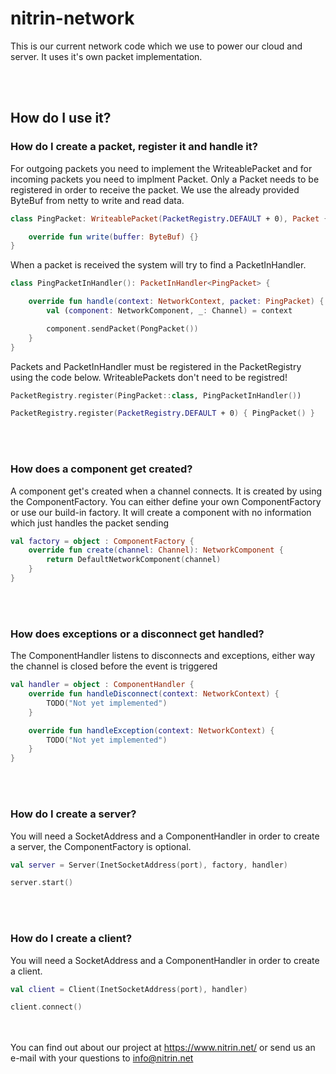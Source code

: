 # nitrin-network

This is our current network code which we use to power our cloud and server. It uses it's own packet implementation.

<br><br>
## How do I use it?
### How do I create a packet, register it and handle it?

For outgoing packets you need to implement the WriteablePacket and for incoming packets you need to implment Packet. Only a Packet needs to be registered in order to receive the packet.
We use the already provided ByteBuf from netty to write and read data.

```kotlin
class PingPacket: WriteablePacket(PacketRegistry.DEFAULT + 0), Packet {

    override fun write(buffer: ByteBuf) {}
}
```

When a packet is received the system will try to find a PacketInHandler.

```kotlin
class PingPacketInHandler(): PacketInHandler<PingPacket> {

    override fun handle(context: NetworkContext, packet: PingPacket) {
        val (component: NetworkComponent, _: Channel) = context

        component.sendPacket(PongPacket())
    }
}
```

Packets and PacketInHandler must be registered in the PacketRegistry using the code below. WriteablePackets don't need to be registred!

```kotlin
PacketRegistry.register(PingPacket::class, PingPacketInHandler())

PacketRegistry.register(PacketRegistry.DEFAULT + 0) { PingPacket() }
```
<br><br>

### How does a component get created?

A component get's created when a channel connects. It is created by using the ComponentFactory. You can either define your own ComponentFactory or use our build-in factory.
It will create a component with no information which just handles the packet sending

```kotlin 
val factory = object : ComponentFactory {
    override fun create(channel: Channel): NetworkComponent {
        return DefaultNetworkComponent(channel)
    }
}
```
<br><br>

### How does exceptions or a disconnect get handled?

The ComponentHandler listens to disconnects and exceptions, either way the channel is closed before the event is triggered

```kotlin 
val handler = object : ComponentHandler {
    override fun handleDisconnect(context: NetworkContext) {
        TODO("Not yet implemented")
    }

    override fun handleException(context: NetworkContext) {
        TODO("Not yet implemented")
    }
}
```
<br><br>

### How do I create a server?

You will need a SocketAddress and a ComponentHandler in order to create a server, the ComponentFactory is optional. 

```kotlin 
val server = Server(InetSocketAddress(port), factory, handler)

server.start()
```
<br><br>

### How do I create a client?

You will need a SocketAddress and a ComponentHandler in order to create a client. 

```kotlin 
val client = Client(InetSocketAddress(port), handler)

client.connect()
```


<br><br>
You can find out about our project at https://www.nitrin.net/ or send us an e-mail with your questions to info@nitrin.net
